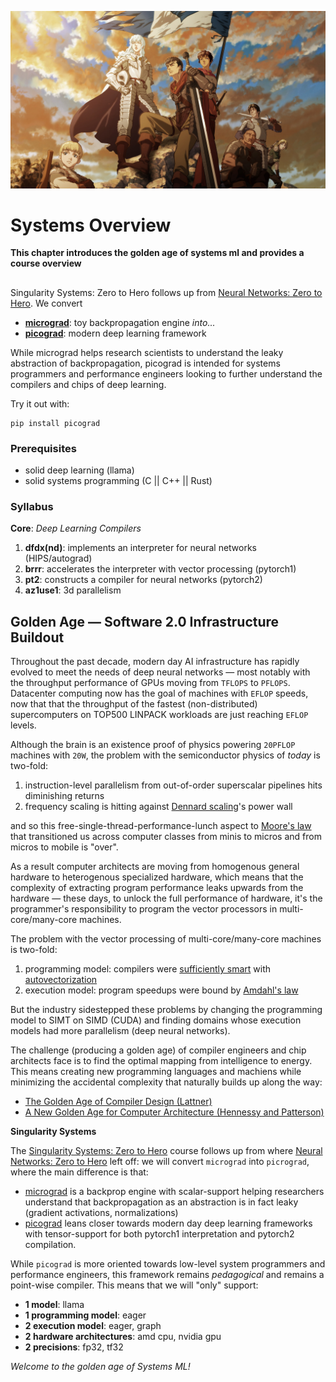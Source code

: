 ![](./au197.jpg)
# Systems Overview
**This chapter introduces the golden age of systems ml and provides a course overview**

##
Singularity Systems: Zero to Hero follows up from
[Neural Networks: Zero to Hero](https://karpathy.ai/zero-to-hero.html). We convert
- [**micrograd**](https://github.com/karpathy/micrograd): toy backpropagation engine *into...*
- [**picograd**](https://github.com/j4orz/picograd): modern deep learning framework

While micrograd helps research scientists to understand the leaky abstraction of
backpropagation, picograd is intended for systems programmers and performance
engineers looking to further understand the compilers and chips of deep learning.

Try it out with:
```
pip install picograd
```

### Prerequisites
- solid deep learning (llama)
- solid systems programming (C || C++ || Rust)

### Syllabus
**Core**: *Deep Learning Compilers*

1. **dfdx(nd)**: implements an interpreter for neural networks (HIPS/autograd)
2. **brrr**: accelerates the interpreter with vector processing (pytorch1)
3. **pt2**: constructs a compiler for neural networks (pytorch2)
4. **az1use1**: 3d parallelism

## Golden Age — Software 2.0 Infrastructure Buildout

Throughout the past decade, modern day AI infrastructure has rapidly evolved
to meet the needs of deep neural networks — most notably with the throughput
performance of GPUs moving from `TFLOPS` to `PFLOPS`. Datacenter
computing now has the goal of machines with `EFLOP` speeds, now that that the
throughput of the fastest (non-distributed) supercomputers on TOP500 LINPACK
workloads are just reaching `EFLOP` levels.

Although the brain is an existence proof of physics powering `20PFLOP` machines
with `20W`, the problem with the semiconductor physics of *today* is two-fold:
1. instruction-level parallelism from out-of-order superscalar pipelines hits diminishing returns
2. frequency scaling is hitting against [Dennard scaling](https://en.wikipedia.org/wiki/Dennard_scaling)'s power wall

and so this free-single-thread-performance-lunch aspect to [Moore's law](https://en.wikipedia.org/wiki/Moore%27s_law)
that transitioned us across computer classes from minis to micros and from micros
to mobile is "over".

As a result computer architects are moving from homogenous general hardware
to heterogenous specialized hardware, which means that the complexity of extracting
program performance leaks upwards from the hardware — these days, to unlock
the full performance of hardware, it's the programmer's responsibility to program
the vector processors in multi-core/many-core machines.

The problem with the vector processing of multi-core/many-core machines is two-fold:
1. programming model: compilers were [sufficiently smart](https://wiki.c2.com/?SufficientlySmartCompiler) with [autovectorization](https://pharr.org/matt/blog/2018/04/18/ispc-origins)
2. execution model: program speedups were bound by [Amdahl's law](https://en.wikipedia.org/wiki/Amdahl%27s_law)

But the industry sidestepped these problems by changing the programming model to
SIMT on SIMD (CUDA) and finding domains whose execution models had more parallelism
(deep neural networks).

The challenge (producing a golden age) of compiler engineers and chip architects face is to find the optimal mapping from
intelligence to energy. This means creating new programming languages and machiens
while minimizing the accidental complexity that naturally builds up along the way:

- [The Golden Age of Compiler Design (Lattner)](https://www.youtube.com/watch?v=4HgShra-KnY)
- [A New Golden Age for Computer Architecture (Hennessy and Patterson)](https://www.youtube.com/watch?v=3LVeEjsn8Ts)

**Singularity Systems**

The [Singularity Systems: Zero to Hero](./syllabus.md) course follows up from
where [Neural Networks: Zero to Hero](https://karpathy.ai/zero-to-hero.html)
left off: we will convert `micrograd` into `picrograd`, where the main difference is that:
- [micrograd](https://github.com/karpathy/micrograd) is a backprop engine with scalar-support helping researchers  understand that backpropagation as an abstraction is in fact leaky (gradient activations, normalizations)
- [picograd](https://github.com/j4orz/picograd) leans closer towards modern day deep learning frameworks with tensor-support for both pytorch1 interpretation and pytorch2 compilation.

While `picograd` is more oriented towards low-level system programmers and
performance engineers, this framework remains *pedagogical* and remains a
point-wise compiler. This means that we will "only" support:
- **1 model**: llama
- **1 programming model**: eager
- **2 execution model**: eager, graph
- **2 hardware architectures**: amd cpu, nvidia gpu
- **2 precisions**: fp32, tf32

*Welcome to the golden age of Systems ML!*

<!-- ### 1(0) year version
Although the Singularity Systems course points towards tinygrad as a system
attempting to ammend the industry's lack of *performance-portability* (removing the
"cuda moat" by "comoditizing the petaflop"), there are other possible solutions
that take a broader view. Rather than building a new framework or domain specific
language, perhaps new programming and execution models implemented as new
languages and machines for parallel computing should be built.

And this is exactly what companies like Mojo and Tenstorrent are doing — they are
re-industrializing research ideas from the unsolved world of parallel computing.
The former riffing on ideas from comptime metaprogamming pioneered by Zig, and
the latter on ones from CELL/Larabee tensor processing. -->


<!-- Jax+XLA is better on TPUs.
PyTorch+Inductor is better on NV.
both have poor performance (for complex workloads) AMD.

fragmentation. no shared
accidental complexity in non-differentiated components ==> FLOPS/W or FLOPS/$
hardware is getting harder.
tt chasing sanity. amd following nv. todo: jim keller economic law?? ai first time it didn't get cheaper?
nv: "moat". "Swamp" of kernel authoring. sidestepped the issue. potential to bite them in butt. impedence mismatch.
todo: mojo 9part blog
the accidental complexity of impedence mismatch (programming graphs on vector processors)
is making it non-general

general: is when a library is modular so you can mix-match the components for applications
that the library designer never thought of.
for instance: LLVM as a modular compiler infrastructure. Clang (OpenCL), Swift Julia Rust etc.
what if there are other graph-related workloads that 

what this course is going to introduce today's solutions. subset deep learning frameworks.
but will end up exploring preparing you for the future of tomorrow. mojo and tenstorrent?
unsolved problem of parallel computing.
-> raph levien's notes and links.

course is only covered to a single machine (scale up)
perhaps a v2 course offering can provide multi-machine distributed systems (scale out).
-> intersection of graph compilers and distributed systems.

programming an M1 and a whatever1 feel relative the same.
the hardware/software contract is pretty clean for scalar computing
and does not leak complexity up the stack.

the same cannot be said for unlocking the performance of modern day for
vector processors and tensorprocessors. you have to know about (come back here:
TMA, X, Y, Z)





So although the course "only" builds a point-wise solution, we will make the
connections to how production-level language implementations (PyTorch and friends)
handle the problem of generitization so tha

Deep learning (and graphics) are enjoying 10-100x more perf(throughput) of GPUs/TPUs,
but it's very expensive so can we make it more cheaper (efficient) `FLOP/W` or `FLOP/$` for existing AI/graphics workloads?
-> which might have downstream effects of unlocking FLOP/S to any compute that
can be expressed as a graph.

programming model implemented by interpreter/compiler. "only" achieving 50% utilization
execution model implemented by chip: graph programs on vector processors

CONCLUSION: lots of accidental complexity arisen (genius workaround at first but now ducktaping)

SOLUTIONs today: graph compilers, kernel authoring: CUBLAS, CUDNN,
SOLUTIONS tmr: mojo/apl/futhark (metaprogramming with comptime), tenstorrent/cell (dataflow computing)

we will build a poitn-wise (1 model, 1 framework, 1 hardware) solution picograd
built that were hillclimbed from yesterdays solutions:

*Welcome to the golden age of Systems ML!* -->